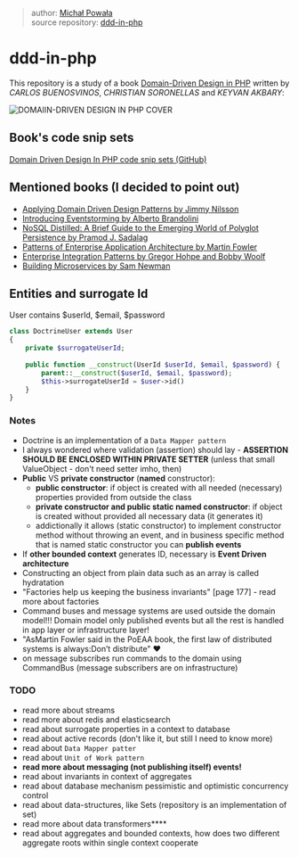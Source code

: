 >author: [Michał Powała](https://github.com/Crix4lis)<br>
>source repository: [ddd-in-php](https://github.com/Crix4lis/ddd-in-php)

# ddd-in-php
This repository is a study of a book [Domain-Driven Design in PHP](https://www.amazon.com/Domain-Driven-Design-PHP-Carlos-Buenosvinos-ebook/dp/B06ZYRPHMC/ref=sr_1_1?keywords=Domain-Driven+Design+in+PHP&qid=1575460294&sr=8-1)
written by *CARLOS BUENOSVINOS*, *CHRISTIAN SORONELLAS* and *KEYVAN AKBARY*:

![DOMAIIN-DRIVEN DESIGN IN PHP COVER](https://images.gr-assets.com/books/1537792285l/32284709.jpg)

## Book's code snip sets
[Domain Driven Design In PHP code snip sets (GitHub)](https://github.com/dddinphp)

## Mentioned books (I decided to point out)
- [Applying Domain Driven Design Patterns by Jimmy Nilsson](https://www.amazon.com/Applying-Domain-Driven-Design-Patterns-Examples/dp/0321268202)<br>
- [Introducing Eventstorming by Alberto Brandolini](https://leanpub.com/introducing_eventstorming)<br>
- [NoSQL Distilled: A Brief Guide to the Emerging World of Polyglot Persistence by Pramod J. Sadalag](https://bigdata-ir.com/wp-content/uploads/2017/04/NoSQL-Distilled.pdf)<br>
- [Patterns of Enterprise Application Architecture by Martin Fowler](https://www.amazon.com/Patterns-Enterprise-Application-Architecture-Martin-ebook/dp/B000OZ0NAI)<br>
- [Enterprise Integration Patterns by Gregor Hohpe and Bobby Woolf](https://www.amazon.co.uk/Enterprise-Integration-Patterns-Designing-Addison-Wesley/dp/0321200683)<br>
- [Building Microservices by Sam Newman](https://www.goodreads.com/book/show/22512931-building-microservices)

## Entities and surrogate Id
User contains $userId, $email, $password

```php
class DoctrineUser extends User
{
    private $surrogateUserId;
    
    public function __construct(UserId $userId, $email, $password) {
        parent::__construct($userId, $email, $password);
        $this->surrogateUserId = $user->id()
    }
}
```

### Notes
- Doctrine is an implementation of a `Data Mapper pattern`
- I always wondered where validation (assertion) should lay - **ASSERTION SHOULD BE ENCLOSED WITHIN PRIVATE SETTER**
(unless that small ValueObject - don't need setter imho, then)
- **Public** VS **private constructor** (**named** constructor):
    - **public constructor**: if object is created with all needed (necessary) properties provided from outside the class
    - **private constructor and public static named constructor**: if object is created without provided all necessary
    data (it generates it)
    - addictionally it allows (static constructor) to implement constructor method without throwing an event, and in business specific
    method that is named static constructor you can **publish events**
- If **other bounded context** generates ID, necessary is **Event Driven architecture**
- Constructing an object from plain data such as an array is called hydratation
- "Factories help us keeping the business invariants" [page 177] - read more about factories
- Command buses and message systems are used outside the domain model!!! Domain model only published events
but all the rest is handled in app layer or infrastructure layer!
- "AsMartin Fowler said in the PoEAA book, the first law of distributed systems is always:Don’t distribute" ❤️
- on message subscribes run commands to the domain using CommandBus (message subscribers are on infrastructure)

### TODO
- read more about streams
- read more about redis and elasticsearch
- read about surrogate properties in a context to database
- read about active records (don't like it, but still I need to know more)
- read about `Data Mapper patter`
- read about `Unit of Work pattern`
- **read more about messaging (not publishing itself) events!**
- read about invariants in context of aggregates
- read about database mechanism pessimistic and optimistic concurrency control
- read about data-structures, like Sets (repository is an implementation of set)
- read more about data transformers****
- read about aggregates and bounded contexts, how does two different aggregate roots within single context cooperate
